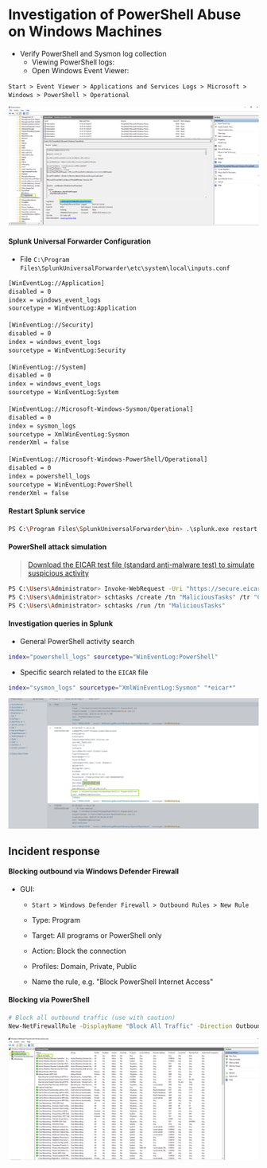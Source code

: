 # Investigation of PowerShell Abuse on Windows Machines

- Verify PowerShell and Sysmon log collection
  - Viewing PowerShell logs:
  - Open Windows Event Viewer:

`Start > Event Viewer > Applications and Services Logs > Microsoft > Windows > PowerShell > Operational`

![Enterprise](/Splunk_Windows/assets/splunk_windows_05.png)

#### Splunk Universal Forwarder Configuration

- File `C:\Program Files\SplunkUniversalForwarder\etc\system\local\inputs.conf`

```sh
[WinEventLog://Application]
disabled = 0
index = windows_event_logs
sourcetype = WinEventLog:Application

[WinEventLog://Security]
disabled = 0
index = windows_event_logs
sourcetype = WinEventLog:Security

[WinEventLog://System]
disabled = 0
index = windows_event_logs
sourcetype = WinEventLog:System

[WinEventLog://Microsoft-Windows-Sysmon/Operational]
disabled = 0
index = sysmon_logs
sourcetype = XmlWinEventLog:Sysmon
renderXml = false

[WinEventLog://Microsoft-Windows-PowerShell/Operational]
disabled = 0
index = powershell_logs
sourcetype = WinEventLog:PowerShell
renderXml = false
```

#### Restart Splunk service

```sh
PS C:\Program Files\SplunkUniversalForwarder\bin> .\splunk.exe restart
```

#### PowerShell attack simulation

> [Download the EICAR test file (standard anti-malware test) to simulate suspicious activity](https://www.eicar.org/download-anti-malware-testfile/)

```sh
PS C:\Users\Administrator> Invoke-WebRequest -Uri "https://secure.eicar.org/eicar.com.txt" -OutFile "$env:USERPROFILE\Downloads\eicar.com.txt"
PS C:\Users\Administrator> schtasks /create /tn "MaliciousTasks" /tr "C:\Malware.exe" /sc once /st 12:00
PS C:\Users\Administrator> schtasks /run /tn "MaliciousTasks"
```

#### Investigation queries in Splunk

- General PowerShell activity search

```sh
index="powershell_logs" sourcetype="WinEventLog:PowerShell"
```

- Specific search related to the `EICAR` file

```sh
index="sysmon_logs" sourcetype="XmlWinEventLog:Sysmon" "*eicar*"
```

![Enterprise](/Splunk_Windows/assets/splunk_windows_06.png)

## Incident response

#### Blocking outbound via Windows Defender Firewall

- GUI:

  - `Start > Windows Defender Firewall > Outbound Rules > New Rule`

  - Type: Program

  - Target: All programs or PowerShell only

  - Action: Block the connection

  - Profiles: Domain, Private, Public

  - Name the rule, e.g. "Block PowerShell Internet Access"

#### Blocking via PowerShell

```sh
# Block all outbound traffic (use with caution)
New-NetFirewallRule -DisplayName "Block All Traffic" -Direction Outbound -Action Block
```

![Enterprise](/Splunk_Windows/assets/splunk_windows_07.png)
